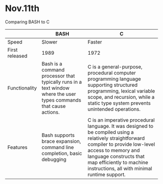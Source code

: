 Nov.11th
=========
Comparing BASH to C

 || BASH | C
--- | --- | ---
Speed | Slower | Faster
First released | 1989 | 1972|
Functionality | Bash is a command processor that typically runs in a text window where the user types commands that cause actions. | C is a general-purpose, procedural computer programming language supporting structured programming, lexical variable scope, and recursion, while a static type system prevents unintended operations.
Features | Bash supports brace expansion, command line completion, basic debugging | C is an imperative procedural language. It was designed to be compiled using a relatively straightforward compiler to provide low-level access to memory and language constructs that map efficiently to machine instructions, all with minimal runtime support. 
